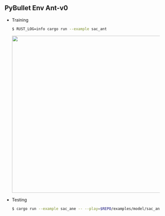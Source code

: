 ## PyBullet Env Ant-v0

* Training

  ```bash
  $ RUST_LOG=info cargo run --example sac_ant
  ```

  <img src="https://drive.google.com/uc?id=1d9UJCtz31iX2XYo_FaqVx8ZSkRLa8eMI" width="512">

* Testing

  ```bash
  $ cargo run --example sac_ane -- --play=$REPO/examples/model/sac_ant
  ```
